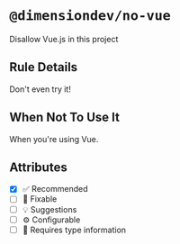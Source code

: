 <!-- begin title -->

# `@dimensiondev/no-vue`

Disallow Vue.js in this project

<!-- end title -->

## Rule Details

Don't even try it!

## When Not To Use It

When you're using Vue.

## Attributes

<!-- begin attributes -->

- [x] :white_check_mark: Recommended
- [ ] :wrench: Fixable
- [ ] :bulb: Suggestions
- [ ] :gear: Configurable
- [ ] :thought_balloon: Requires type information

<!-- end attributes -->
